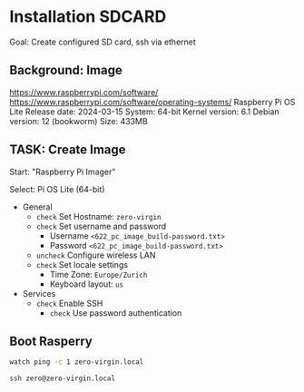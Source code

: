 # Installation SDCARD

Goal: Create configured SD card, ssh via ethernet

## Background: Image

https://www.raspberrypi.com/software/
https://www.raspberrypi.com/software/operating-systems/
Raspberry Pi OS Lite
Release date: 2024-03-15
System: 64-bit
Kernel version: 6.1
Debian version: 12 (bookworm)
Size: 433MB

## TASK: Create Image

Start: "Raspberry Pi Imager"

Select: Pi OS Lite (64-bit)
* General
  * `check` Set Hostname: `zero-virgin`
  * `check` Set username and password
    * Username `<622_pc_image_build-password.txt>`
    * Password `<622_pc_image_build-password.txt>`
  * `uncheck` Configure wireless LAN
  * `check` Set locale settings
    * Time Zone: `Europe/Zurich`
    * Keyboard layout: `us`
* Services
  * `check` Enable SSH
    * `check` Use password authentication


## Boot Rasperry

```bash
watch ping -c 1 zero-virgin.local

ssh zero@zero-virgin.local
```
